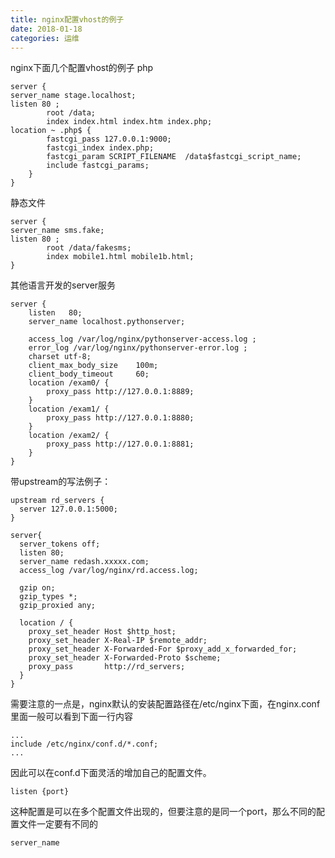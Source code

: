 ```yaml
---
title: nginx配置vhost的例子
date: 2018-01-18
categories: 运维
---
```

nginx下面几个配置vhost的例子 
php
```
server {
server_name stage.localhost;
listen 80 ;
        root /data;
        index index.html index.htm index.php;
location ~ .php$ {
        fastcgi_pass 127.0.0.1:9000;
        fastcgi_index index.php;
        fastcgi_param SCRIPT_FILENAME  /data$fastcgi_script_name;
        include fastcgi_params;
    }
}
```
静态文件
```
server {
server_name sms.fake;
listen 80 ;
        root /data/fakesms;
        index mobile1.html mobile1b.html;
}
```
其他语言开发的server服务
```
server {
    listen   80;
    server_name localhost.pythonserver;

    access_log /var/log/nginx/pythonserver-access.log ;
    error_log /var/log/nginx/pythonserver-error.log ;
    charset utf-8;
    client_max_body_size    100m;
    client_body_timeout     60;      
    location /exam0/ {
        proxy_pass http://127.0.0.1:8889;
    }
    location /exam1/ {
        proxy_pass http://127.0.0.1:8880;
    }
    location /exam2/ {
        proxy_pass http://127.0.0.1:8881;
    }
}
```
带upstream的写法例子：
```
upstream rd_servers {
  server 127.0.0.1:5000;
}

server{
  server_tokens off;
  listen 80;
  server_name redash.xxxxx.com;
  access_log /var/log/nginx/rd.access.log;

  gzip on;
  gzip_types *;
  gzip_proxied any;

  location / {
    proxy_set_header Host $http_host;
    proxy_set_header X-Real-IP $remote_addr;
    proxy_set_header X-Forwarded-For $proxy_add_x_forwarded_for;
    proxy_set_header X-Forwarded-Proto $scheme;
    proxy_pass       http://rd_servers;
  }
}
```
需要注意的一点是，nginx默认的安装配置路径在/etc/nginx下面，在nginx.conf里面一般可以看到下面一行内容
```
...
include /etc/nginx/conf.d/*.conf;
...
```
因此可以在conf.d下面灵活的增加自己的配置文件。
```
listen {port}
```
这种配置是可以在多个配置文件出现的，但要注意的是同一个port，那么不同的配置文件一定要有不同的
```
server_name
```
